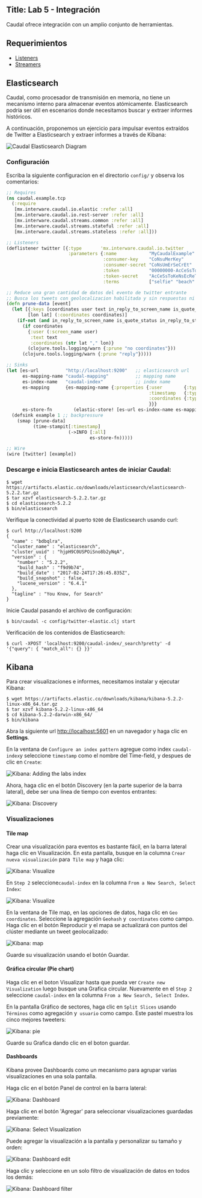 Title: Lab 5 - Integración
---

Caudal ofrece integración con un amplio conjunto de herramientas.
## Requerimientos
 * [Listeners](lab1.html)
 * [Streamers](lab3.html)

## Elasticsearch

Caudal, como procesador de transmisión en memoria, no tiene un mecanismo interno para almacenar eventos atómicamente. Elasticsearch podría ser útil en escenarios donde necesitamos buscar y extraer informes históricos.

A continuación, proponemos un ejercicio para impulsar eventos extraídos de Twitter a Elasticsearch y extraer informes a través de Kibana:

![Caudal Elasticsearch Diagram](../../docs/diagram-elastic.svg)

### Configuración
Escriba la siguiente configuracion en el directorio  `config/` y observa los comentarios:


```clojure config/twitter-elastic.clj
;; Requires
(ns caudal.example.tcp
  (:require
   [mx.interware.caudal.io.elastic :refer :all]
   [mx.interware.caudal.io.rest-server :refer :all]
   [mx.interware.caudal.streams.common :refer :all]
   [mx.interware.caudal.streams.stateful :refer :all]
   [mx.interware.caudal.streams.stateless :refer :all]))

;; Listeners
(deflistener twitter [{:type       'mx.interware.caudal.io.twitter
                       :parameters {:name            "MyCaudalExample"
                                    :consumer-key    "CoNsuMerKey"
                                    :consumer-secret "CoNsUmErSeCrEt"
                                    :token           "00000000-AcCeSsToKeN"
                                    :token-secret    "AcCeSsToKeNsEcReT"
                                    :terms           ["selfie" "beach" "travel"]}}])

;; Reduce una gran cantidad de datos del evento de twitter entrante
;; Busca los tweets con geolocalizacion habilitada y sin respuestas ni citas.
(defn prune-data [event]
  (let [{:keys [coordinates user text in_reply_to_screen_name is_quote_status in_reply_to_status_id_str]} event
        [lon lat] (:coordinates coordinates)]
    (if-not (and in_reply_to_screen_name is_quote_status in_reply_to_status_id_str)
      (if coordinates
        {:user (:screen_name user)
         :text text
         :coordinates (str lat "," lon)}
        (clojure.tools.logging/warn {:prune "no coordinates"}))
      (clojure.tools.logging/warn {:prune "reply"}))))

;; Sinks
(let [es-url          "http://localhost:9200"   ;; elasticsearch url
      es-mapping-name "caudal-mapping"          ;; mapping name
      es-index-name   "caudal-index"            ;; index name
      es-mapping      {es-mapping-name {:properties {:user        {:type "string" :index "not_analyzed"} ;; Does not analize :user
                                                     :timestamp   {:type "date" :format "epoch_millis"}  ;; Takes :timestamp in millis
                                                     :coordinates {:type "geo_point"}                    ;; Takes :coordinates as lat,lon
                                                     }}}
      es-store-fn        (elastic-store! [es-url es-index-name es-mapping-name es-mapping {}])]
  (defsink example 1 ;; backpressure
    (smap [prune-data]
          (time-stampit[:timestamp]
                       (->INFO [:all]
                               es-store-fn)))))

;; Wire
(wire [twitter] [example])
```


### Descarge e inicia Elasticsearch antes de iniciar Caudal:
```
$ wget https://artifacts.elastic.co/downloads/elasticsearch/elasticsearch-5.2.2.tar.gz
$ tar xzvf elasticsearch-5.2.2.tar.gz
$ cd elasticsearch-5.2.2
$ bin/elasticsearch
```
Verifique la conectividad al puerto `9200` de Elasticsearch usando curl:

```
$ curl http://localhost:9200
{
  "name" : "bdbqlra",
  "cluster_name" : "elasticsearch",
  "cluster_uuid" : "hjpH9C0USPOiSno8b2yNqA",
  "version" : {
    "number" : "5.2.2",
    "build_hash" : "f9d9b74",
    "build_date" : "2017-02-24T17:26:45.835Z",
    "build_snapshot" : false,
    "lucene_version" : "6.4.1"
  },
  "tagline" : "You Know, for Search"
}
```
Inicie Caudal pasando el archivo de configuración:
```
$ bin/caudal -c config/twitter-elastic.clj start
``````
Verificación de los contenidos de Elasticsearch:

```
$ curl -XPOST 'localhost:9200/caudal-index/_search?pretty' -d '{"query": { "match_all": {} }}'
```

## Kibana

Para crear visualizaciones e informes, necesitamos instalar y ejecutar Kibana:
```
$ wget https://artifacts.elastic.co/downloads/kibana/kibana-5.2.2-linux-x86_64.tar.gz
$ tar xzvf kibana-5.2.2-linux-x86_64
$ cd kibana-5.2.2-darwin-x86_64/
$ bin/kibana
```
Abra la siguiente url [http://localhost:5601](http://localhost:5601) en un navegador y haga clic en **Settings**.

En la ventana de `Configure an index pattern` agregue como index `caudal-index`y seleccione `timestamp` como el nombre del Time-field, y despues de clic en `Create`:


![Kibana: Adding the labs index](../../docs/lab5-01.png)

Ahora, haga clic en el botón Discovery (en la parte superior de la barra lateral), debe ser una línea de tiempo con eventos entrantes:

![Kibana: Discovery](../../docs/lab5-02.png)

### Visualizaciones
#### Tile map
Crear una visualización para eventos es bastante fácil, en la barra lateral haga clic en Visualización. En esta pantalla, busque en la columna `Crear nueva visualización` para` Tile map` y haga clic:

![Kibana: Visualize](../../docs/lab5-03.png)

En `Step 2` seleccione`caudal-index` en la columna `From a New Search, Select Index`:

![Kibana: Visualize](../../docs/lab5-04.png)

En la ventana de Tile map, en las opciones de datos, haga clic en `Geo coordinates`. Seleccione la agregación `Geohash` y` coordinates` como campo. Haga clic en el botón Reproducir y el mapa se actualizará con puntos del clúster mediante un tweet geolocalizado:

![Kibana: map](../../docs/lab5-05.png)

Guarde su visualización usando el botón Guardar.

#### Gráfica circular (Pie chart)

Haga clic en el boton Visualizar hasta que pueda ver `Create new Visualization` luego busque una Grafica circular. Nuevamente en el `Step 2` seleccione `caudal-index` en la columna `From a New Search, Select Index`.

En la pantalla Gráfico de sectores, haga clic en `Split Slices` usando `Términos` como agregación y` usuario` como campo. Este pastel muestra los cinco mejores tweeters:

![Kibana: pie](../../docs/lab5-06.png)

Guarde su Grafica dando clic en el boton guardar.

#### Dashboards

Kibana provee Dashboards como un mecanismo para agrupar varias visualizaciones en una sola pantalla.

Haga clic en el botón Panel de control en la barra lateral: 

![Kibana: Dashboard](../../docs/lab5-07.png)

Haga clic en el botón 'Agregar' para seleccionar visualizaciones guardadas previamente:

![Kibana: Select Visualization](lab5-08.png)

Puede agregar la visualización a la pantalla y personalizar su tamaño y orden:

![Kibana: Dashboard edit](../../docs/lab5-09.png)

Haga clic y seleccione en un solo filtro de visualización de datos en todos los demás:

![Kibana: Dashboard filter](../../docs/lab5-10.png)
